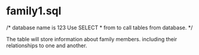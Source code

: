 # family1.sql

/*
database name is 123
Use SELECT * from to call tables from database.
*/

The table will store information about family members.
including their relationships to one and another.

